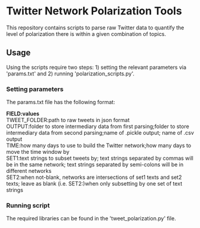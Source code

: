 # Twitter Network Polarization Tools
This repository contains scripts to parse raw Twitter data to quantify the level of polarization there is within a given combination of topics.

## Usage
Using the scripts require two steps: 1) setting the relevant parameters via 'params.txt' and 2) running 'polarization_scripts.py'.

### Setting parameters
The params.txt file has the following format:

**FIELD:values**  
TWEET_FOLDER:path to raw tweets in json format  
OUTPUT:folder to store intermediary data from first parsing;folder to store intermediary data from second parsing;name of .pickle output; name of .csv output  
TIME:how many days to use to build the Twitter network;how many days to move the time window by  
SET1:text strings to subset tweets by; text strings separated by commas will be in the same network; text strings separated by semi-colons will be in different networks  
SET2:when not-blank, networks are intersections of set1 texts and set2 texts; leave as blank (i.e. SET2:)when only subsetting by one set of text strings

### Running script
The required libraries can be found in the 'tweet_polarization.py' file.
